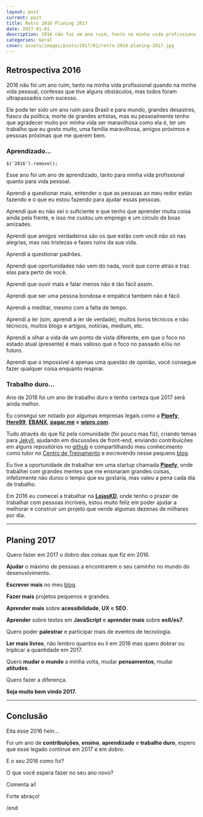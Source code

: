 ```yaml
---
layout: post
current: post
title: Retro 2016 Planing 2017
date: 2017-01-01
description: 2016 não foi um ano ruim, tanto na minha vida profissional quando na minha vida pessoal, confesso que tive alguns obstáculos, mas todos foram ultrapassados com sucesso.
categories: Geral
cover: assets/images/posts/2017/01/retro-2016-planing-2017.jpg
---
```


## Retrospectiva 2016

2016 não foi um ano ruim, tanto na minha vida profissional quando na minha vida pessoal, confesso que tive alguns obstáculos, mas todos foram ultrapassados com sucesso.

Ele pode ter sido um ano ruim para Brasil e para mundo, grandes desastres, fiasco da política, morte de grandes artistas, mas eu pessoalmente tenho que agradecer muito por minha vida ser maravilhosa como ela é, ter um trabalho que eu gosto muito, uma família maravilhosa, amigos próximos e pessoas próximas que me querem bem.

### Aprendizado...

`$('2016').remove();`

Esse ano foi um ano de aprendizado, tanto para minha vida profissional quanto para vida pessoal.

Aprendi a questionar mais, entender o que as pessoas ao meu redor estão fazendo e o que eu estou fazendo para ajudar essas pessoas.

Aprendi que eu não sei o suficiente e que tenho que aprender muita coisa ainda pela frente, e isso me custou um emprego e um circulo de boas amizades.

Aprendi que amigos verdadeiros são os que estão com você não só nas alegrias, mas nas tristezas e fases ruins da sua vida.

Aprendi a questionar padrões.

Aprendi que oportunidades não vem do nada, você que corre atrás e traz elas para perto de você.

Aprendi que ouvir mais e falar menos não é tão fácil assim.

Aprendi que ser uma pessoa bondosa e empática também não é fácil.

Aprendi a meditar, mesmo com a falta de tempo.

Aprendi a ler (sim, aprendi a ler de verdade), muitos livros técnicos e não técnicos, muitos blogs e artigos, notícias, medium, etc.

Aprendi a olhar a vida de um ponto de vista diferente, em que o foco no estado atual (presente) é mais valioso que o foco no passado e/ou no futuro.

Aprendi que o impossível é apenas uma questão de opinião, você consegue fazer qualquer coisa enquanto respirar.

### Trabalho duro...

Ano de 2016 foi um ano de trabalho duro e tenho certeza que 2017 será ainda melhor.

Eu consegui ser notado por algumas empresas legais como a **[Pipefy](http://www.pipefy.com/)**, **[Hero99](http://hero99.com.br/)**, **[EBANX](https://www.ebanx.com/br)**, **[pagar.me](https://pagar.me/)** e **[wipro.com](http://wipro.com)**.

Tudo através do que fiz pela comunidade (foi pouco mas fiz), criando temas para [Jekyll](http://jekyllrb.com), ajudando em discussões de front-end, enviando contribuições em alguns repositórios no [github](https://github.com/nandomoreirame) e compartilhando meu conhecimento como tutor no [Centro de Treinamento](https://github.com/training-center) e escrevendo nesse pequeno [blog](/blog).

Eu tive a oportunidade de trabalhar em uma startup chamada **[Pipefy](http://www.pipefy.com/)**, onde trabalhei com grandes mentes que me ensinaram grandes coisas, infelizmente não durou o tempo que eu gostaria, mas valeu a pena cada dia de trabalho.

Em 2016 eu comecei a trabalhar na **[LojasKD](https://www.lojaskd.com.br/)**, onde tenho o prazer de trabalhar com pessoas incríveis, estou muito feliz em poder ajudar a melhorar e construir um projeto que vende algumas dezenas de milhares por dia.

---

## Planing 2017

Quero fazer em 2017 o dobro das coisas que fiz em 2016.

**Ajudar** o máximo de pessoas a encontrarem o seu caminho no mundo do desenvolvimento.

**Escrever mais** no meu [blog](/blog).

**Fazer mais** projetos pequenos e grandes.

**Aprender mais** sobre **acessibilidade**, **UX** e **SEO**.

**Aprender** sobre testes em **JavaScript** e **aprender mais** sobre **es6/es7**.

Quero poder **palestrar** e participar mais de eventos de tecnologia.

**Ler mais livros**, não lembro quantos eu li em 2016 mas quero dobrar ou triplicar a quantidade em 2017.

Quero **mudar o mundo** a minha volta, mudar **pensamentos**, mudar **atitudes**.

Quero fazer a diferença.

**Seja muito bem vindo 2017.**

---

## Conclusão

Eita esse 2016 hein...

Foi um ano de **contribuições**, **ensino**, **aprendizado** e **trabalho duro**, espero que esse legado continue em 2017 e em dobro.

E o seu 2016 como foi?

O que você espera fazer no seu ano novo?

Comenta aí!

Forte abraço!

/end
